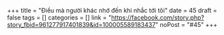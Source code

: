 ﻿+++
title = "Điều mà người khác nhớ đến khi nhắc tới tôi"
date = 45
draft = false
tags = []
categories = []
link = "https://facebook.com/story.php?story_fbid=961277917401839&id=100005589183437"
noPost = "#45"
+++
